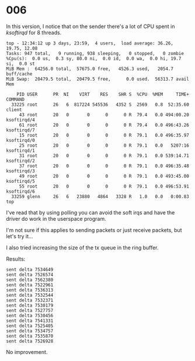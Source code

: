 # 006

In this version, I notice that on the sender there's a lot of CPU spent in *ksoftirqd* for 8 threads.

```
top - 12:34:12 up 3 days, 23:59,  4 users,  load average: 36.26, 19.75, 12.08
Tasks: 947 total,   9 running, 938 sleeping,   0 stopped,   0 zombie
%Cpu(s):  0.0 us,  0.3 sy, 80.0 ni,  0.0 id,  0.0 wa,  0.0 hi, 19.7 si,  0.0 st
MiB Mem :  64256.0 total,  57675.0 free,   4526.3 used,   2054.7 buff/cache
MiB Swap:  20479.5 total,  20479.5 free,      0.0 used.  56313.7 avail Mem

    PID USER      PR  NI    VIRT    RES    SHR S  %CPU  %MEM     TIME+ COMMAND
  33225 root      26   6  817224 545536   4352 S  2569   0.8  52:35.60 client
     43 root      20   0       0      0      0 R  79.4   0.0 494:00.20 ksoftirqd/4
     61 root      20   0       0      0      0 R  79.4   0.0 496:43.26 ksoftirqd/7
     15 root      20   0       0      0      0 R  79.1   0.0 496:35.97 ksoftirqd/0
     25 root      20   0       0      0      0 R  79.1   0.0   5207:16 ksoftirqd/1
     31 root      20   0       0      0      0 R  79.1   0.0 539:14.71 ksoftirqd/2
     37 root      20   0       0      0      0 R  79.1   0.0 496:35.48 ksoftirqd/3
     49 root      20   0       0      0      0 R  79.1   0.0 493:45.00 ksoftirqd/5
     55 root      20   0       0      0      0 R  79.1   0.0 496:53.91 ksoftirqd/6
  33259 glenn     26   6   23880   4864   3328 R   1.0   0.0   0:00.83 top
```

I've read that by using polling you can avoid the soft irqs and have the driver do work in the userspace program.

I'm not sure if this applies to sending packets or just receive packets, but let's try it...

I also tried increasing the size of the tx queue in the ring buffer.

Results:

```
sent delta 7534649
sent delta 7526574
sent delta 7562380
sent delta 7522961
sent delta 7536313
sent delta 7532544
sent delta 7532371
sent delta 7530179
sent delta 7527757
sent delta 7530456
sent delta 7541331
sent delta 7525405
sent delta 7534757
sent delta 7535870
sent delta 7526928
```

No improvement.
